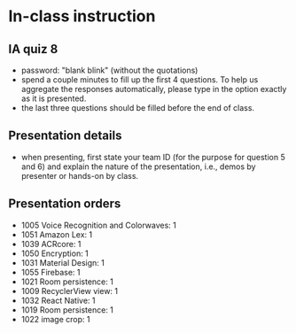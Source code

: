 # In-class instruction

## IA quiz 8
- password: "blank blink" (without the quotations)
- spend a couple minutes to fill up the first 4 questions. To help us aggregate the responses automatically, please type in the option exactly as it is presented.
- the last three questions should be filled before the end of class.

## Presentation details
- when presenting, first state your team ID (for the purpose for question 5 and 6) and explain the nature of the presentation, i.e., demos by presenter or hands-on by class.

## Presentation orders
- 1005 Voice Recognition and Colorwaves: 1
- 1051 Amazon Lex: 1
- 1039 ACRcore: 1
- 1050 Encryption: 1
- 1031 Material Design: 1
- 1055 Firebase: 1
- 1021 Room persistence: 1
- 1009 RecyclerView view: 1
- 1032 React Native: 1
- 1019 Room persistence: 1
- 1022 image crop: 1
